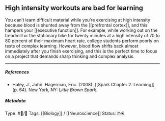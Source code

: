 ## High intensity workouts are bad for learning # 

You can’t learn difficult material while you’re exercising at high intensity because blood is shunted away from the [[prefrontal cortex]], and this hampers your [[executive function]]. For example, while working out on the treadmill or the stationary bike for twenty minutes at a high intensity of 70 to 80 percent of their maximum heart rate, college students perform poorly on tests of complex learning.  However, blood flow shifts back almost immediately after you finish exercising, and this is the perfect time to focus on a project that demands sharp thinking and complex analysis.

___

##### References

- Haley, J., John. Hagerman, Eric. (2008). [[Spark Chapter 2. Learning]]  (p. 64). New York, NY: _Little Brown Spark_.

##### Metadata

Type: #🔵/🔵 
Tags: [[Biology]] / [[Neuroscience]] 
Status: #☀️ 